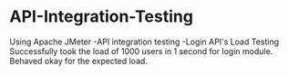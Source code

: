 # API-Integration-Testing
Using Apache JMeter
-API integration testing 
-Login API's Load Testing
Successfully took the load of 1000 users in 1 second for login module. Behaved okay for the expected load.
